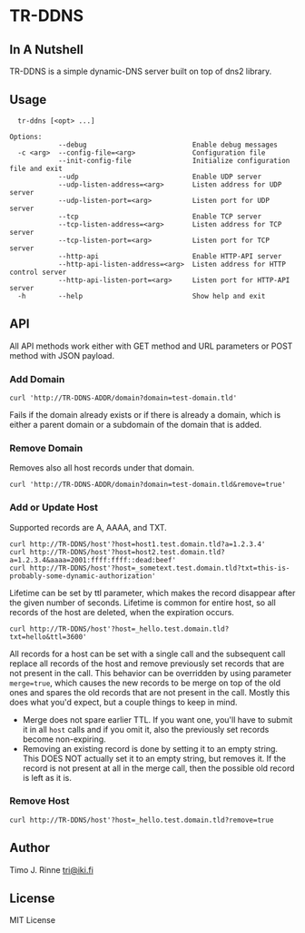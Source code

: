 # TR-DDNS

## In A Nutshell

TR-DDNS is a simple dynamic-DNS server built on top of dns2 library.

## Usage

```
  tr-ddns [<opt> ...]

Options:
            --debug                          Enable debug messages
  -c <arg>  --config-file=<arg>              Configuration file
            --init-config-file               Initialize configuration file and exit
            --udp                            Enable UDP server
            --udp-listen-address=<arg>       Listen address for UDP server
            --udp-listen-port=<arg>          Listen port for UDP server
            --tcp                            Enable TCP server
            --tcp-listen-address=<arg>       Listen address for TCP server
            --tcp-listen-port=<arg>          Listen port for TCP server
            --http-api                       Enable HTTP-API server
            --http-api-listen-address=<arg>  Listen address for HTTP control server
            --http-api-listen-port=<arg>     Listen port for HTTP-API server
  -h        --help                           Show help and exit
```

## API

All API methods work either with GET method and URL parameters or POST
method with JSON payload.

### Add Domain

```
curl 'http://TR-DDNS-ADDR/domain?domain=test-domain.tld'
```

Fails if the domain already exists or if there is already a domain,
which is either a parent domain or a subdomain of the domain that is
added.

### Remove Domain

Removes also all host records under that domain.

```
curl 'http://TR-DDNS-ADDR/domain?domain=test-domain.tld&remove=true'
```

### Add or Update Host

Supported records are A, AAAA, and TXT.

```
curl http://TR-DDNS/host'?host=host1.test.domain.tld?a=1.2.3.4'
curl http://TR-DDNS/host'?host=host2.test.domain.tld?a=1.2.3.4&aaaa=2001:ffff:ffff::dead:beef'
curl http://TR-DDNS/host'?host=_sometext.test.domain.tld?txt=this-is-probably-some-dynamic-authorization'
```

Lifetime can be set by ttl parameter, which makes the record disappear
after the given number of seconds. Lifetime is common for entire host,
so all records of the host are deleted, when the expiration occurs.

```
curl http://TR-DDNS/host'?host=_hello.test.domain.tld?txt=hello&ttl=3600'
```

All records for a host can be set with a single call and the
subsequent call replace all records of the host and remove previously
set records that are not present in the call. This behavior can be
overridden by using parameter `merge=true`, which causes the new
records to be merge on top of the old ones and spares the old records
that are not present in the call. Mostly this does what you'd expect,
but a couple things to keep in mind.

- Merge does not spare earlier TTL. If you want one, you'll have to submit
  it in all `host` calls and if you omit it, also the previously set
  records become non-expiring.
- Removing an existing record is done by setting it to an empty string.
  This DOES NOT actually set it to an empty string, but removes it.
  If the record is not present at all in the merge call, then the possible
  old record is left as it is.

### Remove Host

```
curl http://TR-DDNS/host'?host=_hello.test.domain.tld?remove=true
```

## Author

Timo J. Rinne <tri@iki.fi>


## License

MIT License
